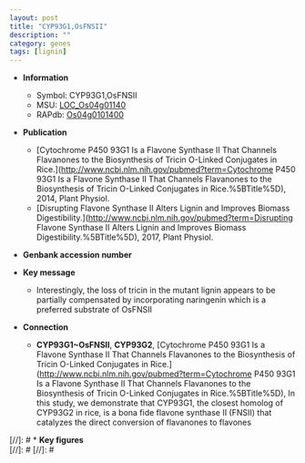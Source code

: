 ```yaml
---
layout: post
title: "CYP93G1,OsFNSII"
description: ""
category: genes
tags: [lignin]
---
```


* **Information**  
    + Symbol: CYP93G1,OsFNSII  
    + MSU: [LOC_Os04g01140](http://rice.plantbiology.msu.edu/cgi-bin/ORF_infopage.cgi?orf=LOC_Os04g01140)  
    + RAPdb: [Os04g0101400](http://rapdb.dna.affrc.go.jp/viewer/gbrowse_details/irgsp1?name=Os04g0101400)  

* **Publication**  
    + [Cytochrome P450 93G1 Is a Flavone Synthase II That Channels Flavanones to the Biosynthesis of Tricin O-Linked Conjugates in Rice.](http://www.ncbi.nlm.nih.gov/pubmed?term=Cytochrome P450 93G1 Is a Flavone Synthase II That Channels Flavanones to the Biosynthesis of Tricin O-Linked Conjugates in Rice.%5BTitle%5D), 2014, Plant Physiol.
    + [Disrupting Flavone Synthase II Alters Lignin and Improves Biomass Digestibility.](http://www.ncbi.nlm.nih.gov/pubmed?term=Disrupting Flavone Synthase II Alters Lignin and Improves Biomass Digestibility.%5BTitle%5D), 2017, Plant Physiol.

* **Genbank accession number**  

* **Key message**  
    + Interestingly, the loss of tricin in the mutant lignin appears to be partially compensated by incorporating naringenin which is a preferred substrate of OsFNSII

* **Connection**  
    + __CYP93G1~OsFNSII__, __CYP93G2__, [Cytochrome P450 93G1 Is a Flavone Synthase II That Channels Flavanones to the Biosynthesis of Tricin O-Linked Conjugates in Rice.](http://www.ncbi.nlm.nih.gov/pubmed?term=Cytochrome P450 93G1 Is a Flavone Synthase II That Channels Flavanones to the Biosynthesis of Tricin O-Linked Conjugates in Rice.%5BTitle%5D), In this study, we demonstrate that CYP93G1, the closest homolog of CYP93G2 in rice, is a bona fide flavone synthase II (FNSII) that catalyzes the direct conversion of flavanones to flavones

[//]: # * **Key figures**  
[//]: # 
[//]: # 
